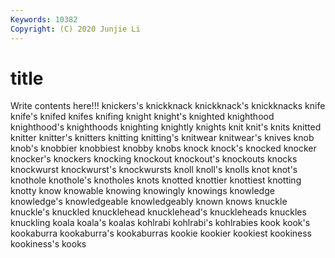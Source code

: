 ```yaml
---
Keywords: 10382
Copyright: (C) 2020 Junjie Li
---
```


# title

Write contents here!!!
knickers's 
knickknack 
knickknack's 
knickknacks 
knife 
knife's 
knifed 
knifes 
knifing
knight 
knight's 
knighted 
knighthood 
knighthood's 
knighthoods 
knighting 
knightly 
knights 
knit
knit's 
knits 
knitted 
knitter 
knitter's 
knitters 
knitting 
knitting's 
knitwear 
knitwear's
knives 
knob 
knob's 
knobbier 
knobbiest 
knobby 
knobs 
knock 
knock's 
knocked
knocker 
knocker's 
knockers 
knocking 
knockout 
knockout's 
knockouts 
knocks 
knockwurst 
knockwurst's
knockwursts 
knoll 
knoll's 
knolls 
knot 
knot's 
knothole 
knothole's 
knotholes 
knots
knotted 
knottier 
knottiest 
knotting 
knotty 
know 
knowable 
knowing 
knowingly 
knowings
knowledge 
knowledge's 
knowledgeable 
knowledgeably 
known 
knows 
knuckle 
knuckle's 
knuckled 
knucklehead
knucklehead's 
knuckleheads 
knuckles 
knuckling 
koala 
koala's 
koalas 
kohlrabi 
kohlrabi's 
kohlrabies
kook 
kook's 
kookaburra 
kookaburra's 
kookaburras 
kookie 
kookier 
kookiest 
kookiness 
kookiness's
kooks 
